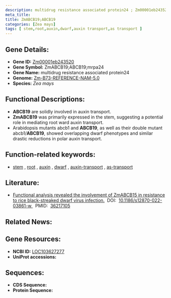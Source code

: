 ```yaml
---
description: multidrug resistance associated protein24 ; Zm00001eb243520 ; Zea mays
meta_title:
title: ZmABCB19;ABCB19
categories: [Zea mays]
tags: [ stem,root,auxin,dwarf,auxin transport,as transport ]
---
```


## Gene Details:
- **Gene ID:**	[Zm00001eb243520](https://www.maizegdb.org/gene_center/gene/Zm00001eb243520)
- **Gene Symbol:** ZmABCB19;ABCB19;mrpa24
- **Gene Name:** multidrug resistance associated protein24
- **Genome:** [Zm-B73-REFERENCE-NAM-5.0](https://www.maizegdb.org/genome/assembly/Zm-B73-REFERENCE-NAM-5.0)
- **Species:** *Zea mays*

## Functional Descriptions:
   - **ABCB19** are solidly involved in auxin transport.
   - **ZmABCB19** was primarily expressed in the stem, suggesting a potential role in mediating root ward auxin transport.
   - Arabidopsis mutants abcb1 and **ABCB19**, as well as their double mutant abcb1/**ABCB19**, showed overlapping dwarf phenotypes and similar drastic reductions in polar auxin transport.

## Function-related keywords:
- [stem](/tags/stem/)&nbsp;,&nbsp;[root](/tags/root/)&nbsp;,&nbsp;[auxin](/tags/auxin/)&nbsp;,&nbsp;[dwarf](/tags/dwarf/)&nbsp;,&nbsp;[auxin-transport](/tags/auxin-transport/)&nbsp;,&nbsp;[as-transport](/tags/as-transport/)

## Literature:
   - [Functional analysis revealed the involvement of ZmABCB15 in resistance to rice black-streaked dwarf virus infection.]( https://bmcplantbiol.biomedcentral.com/articles/10.1186/s12870-022-03861-w)&nbsp;&nbsp;DOI:&nbsp;&nbsp;[10.1186/s12870-022-03861-w ](https://bmcplantbiol.biomedcentral.com/articles/10.1186/s12870-022-03861-w)&nbsp;&nbsp;PMID:&nbsp;&nbsp;[36217105](https://pubmed.ncbi.nlm.nih.gov/36217105/)

## Related News:

## Gene Resources:
- **NCBI ID:**  [LOC103627277](https://www.ncbi.nlm.nih.gov/gene/?term=LOC103627277)
- **UniProt accessions:** [](https://www.uniprot.org/uniprotkb//entry)



## Sequences:
- **CDS Sequence:**
- **Protein Sequence:**

